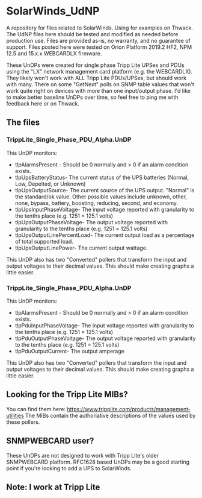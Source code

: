 # SolarWinds_UdNP
A repository for files related to SolarWinds. Using for examples on Thwack. 
The UdNP files here should be tested and modified as needed before production use.
Files are provided as-is, no warranty, and no guarantee of support.
Files posted  here were tested on Orion Platform 2019.2 HF2, NPM 12.5 and 15.x.x WEBCARDLX firmware.

These UnDPs were created for single phase Tripp Lite UPSes and PDUs using the "LX" network management card platform (e.g. the WEBCARDLX). They likely won't work with ALL Tripp Lite PDUs/UPSes, but should work with many. There on some "GetNext" polls on SNMP table values that won't work quite right on devices with more than one input/output phase. I'd like to make better baseline UnDPs over time, so feel free to ping me with feedback here or on Thwack. 

## The files

### TrippLite_Single_Phase_PDU_Alpha.UnDP
This UnDP monitors:
* tlpAlarmsPresent - Should be 0 normally and > 0 if an alarm condition exists.
* tlpUpsBatteryStatus- The current status of the UPS batteries (Normal, Low, Depelted, or Unknown)
* tlpUpsOutputSource- The current source of the UPS output. "Normal" is the standard/ok value. Other possible values include      unknown, other, none, bypass, battery, boosting, reducing, second, and economy.                
* tlpUpsInputPhaseVoltage- The input voltage reported with granularity to the tenths place (e.g. 1251 = 125.1 volts)
* tlpUpsOutputPhaseVoltage- The output voltage reported with granularity to the tenths place (e.g. 1251 = 125.1 volts)
* tlpUpsOutputLinePercentLoad- The current output load as a percentage of total supported load.
* tlpUpsOutputLinePower- The current output wattage. 

This UnDP also has two "Converted" pollers that transform the input and output voltages to their decimal values. This should make creating graphs a little easier. 

### TrippLite_Single_Phase_PDU_Alpha.UnDP
This UnDP monitors:
* tlpAlarmsPresent - Should be 0 normally and > 0 if an alarm condition exists.
* tlpPduInputPhaseVoltage- The input voltage reported with granularity to the tenths place (e.g. 1251 = 125.1 volts)
* tlpPduOutputPhaseVoltage- The output voltage reported with granularity to the tenths place (e.g. 1251 = 125.1 volts)
* tlpPduOutputCurrent- The output amperage

This UnDP also has two "Converted" pollers that transform the input and output voltages to their decimal values. This should make creating graphs a little easier. 

## Looking for the Tripp Lite MIBs?
You can find them here:
https://www.tripplite.com/products/management-utilities
The MIBs contain the authoriative descriptions of the values used by these pollers. 

## SNMPWEBCARD user?
These UnDPs are not designed to work with Tripp Lite's older SNMPWEBCARD platform. RFC1628 based UnDPs may be a good starting point if you're looking to add a UPS to SolarWinds. 

## Note: I work at Tripp Lite
